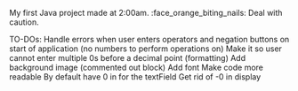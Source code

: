 My first Java project made at 2:00am. :face_orange_biting_nails: Deal with caution.

TO-DOs:
Handle errors when user enters operators and negation buttons on start of application (no numbers to perform operations on)
Make it so user cannot enter multiple 0s before a decimal point (formatting)
Add background image (commented out block)
Add font
Make code more readable 
By default have 0 in for the textField
Get rid of -0 in display
